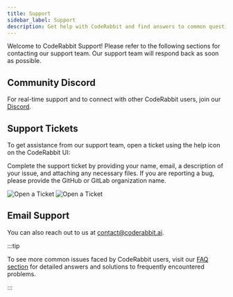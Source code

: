 ```yaml
---
title: Support
sidebar_label: Support
description: Get help with CodeRabbit and find answers to common questions.
---
```


Welcome to CodeRabbit Support! Please refer to the following sections for
contacting our support team. Our support team will respond back as soon as
possible.

## Community Discord

For real-time support and to connect with other CodeRabbit users, join our
[Discord](http://discord.gg/GsXnASn26c).

## Support Tickets

To get assistance from our support team, open a ticket using the help icon on
the CodeRabbit UI:

Complete the support ticket by providing your name, email, a description of your
issue, and attaching any necessary files. If you are reporting a bug, please
provide the GitHub or GitLab organization name.

![Open a Ticket](/img/about/cr_support_help_light.png#gh-light-mode-only)
![Open a Ticket](/img/about/cr_support_help_dark.png#gh-dark-mode-only)

## Email Support

You can also reach out to us at
[contact@coderabbit.ai](mailto:contact@coderabbit.ai).

:::tip

To see more common issues faced by CodeRabbit users, visit our
[FAQ section](../faq.md) for detailed answers and solutions to frequently
encountered problems.

:::
